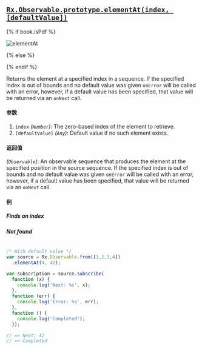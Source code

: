 ## [`Rx.Observable.prototype.elementAt(index, [defaultValue])`](https://github.com/Reactive-Extensions/RxJS/blob/master/src/core/linq/observable/elementat.js)

{% if book.isPdf %}

![elementAt](http://reactivex.io/documentation/operators/images/elementAt.png)

{% else %}

<rx-marbles key="elementAt"></rx-marbles>

{% endif %}

Returns the element at a specified index in a sequence.  If the specified index is out of bounds and no default value was given `onError` will be called with an error, however, if a default value has been specified, that value will be returned via an `onNext` call.

#### 参数
1. `index` *(`Number`)*: The zero-based index of the element to retrieve.
2. `[defaultValue]` *(`Any`)*: Default value if no such element exists.

#### 返回值
*(`Observable`)*: An observable sequence that produces the element at the specified position in the source sequence. If the specified index is out of bounds and no default value was given `onError` will be called with an error, however, if a default value has been specified, that value will be returned via an `onNext` call.

#### 例

##### Finds an index

[](http://jsbin.com/yuviyi/1/embed?js,console)

##### Not found

[](http://jsbin.com/coces/1/embed?js,console)

```js

/* With default value */
var source = Rx.Observable.from([1,2,3,4])
  .elementAt(4, 42);

var subscription = source.subscribe(
  function (x) {
    console.log('Next: %s', x);
  },
  function (err) {
    console.log('Error: %s', err);
  },
  function () {
    console.log('Completed');
  });

// => Next: 42
// => Completed
```